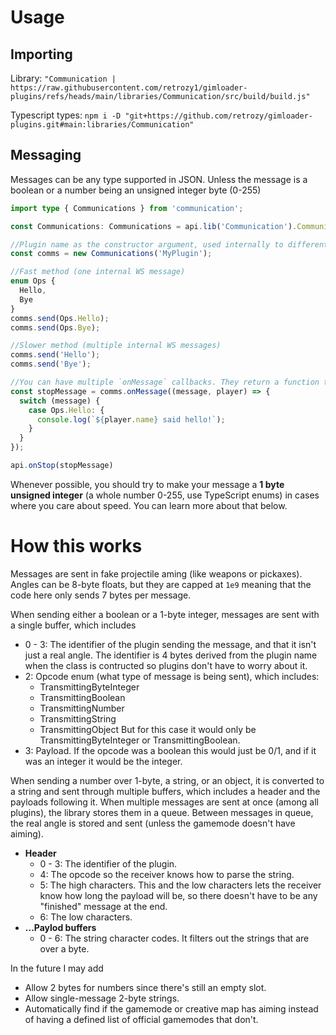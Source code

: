 # Usage

## Importing

Library: `"Communication | https://raw.githubusercontent.com/retrozy1/gimloader-plugins/refs/heads/main/libraries/Communication/src/build/build.js"`

Typescript types: `npm i -D "git+https://github.com/retrozy/gimloader-plugins.git#main:libraries/Communication"`

## Messaging

Messages can be any type supported in JSON. Unless the message is a boolean or a number being an unsigned integer byte (0-255)

```ts
import type { Communications } from 'communication';

const Communications: Communications = api.lib('Communication').Communications;

//Plugin name as the constructor argument, used internally to differentiate plugins
const comms = new Communications('MyPlugin');

//Fast method (one internal WS message)
enum Ops {
  Hello,
  Bye
}
comms.send(Ops.Hello);
comms.send(Ops.Bye);

//Slower method (multiple internal WS messages)
comms.send('Hello');
comms.send('Bye');

//You can have multiple `onMessage` callbacks. They return a function to remove themself.
const stopMessage = comms.onMessage((message, player) => {
  switch (message) {
    case Ops.Hello: {
      console.log(`${player.name} said hello!`);
    }
  }
});

api.onStop(stopMessage)
```

Whenever possible, you should try to make your message a **1 byte unsigned integer** (a whole number 0-255, use TypeScript enums) in cases where you care about speed. You can learn more about that below.

# How this works

Messages are sent in fake projectile aming (like weapons or pickaxes). Angles can be 8-byte floats, but they are capped at `1e9` meaning that the code here only sends 7 bytes per message.

When sending either a boolean or a 1-byte integer, messages are sent with a single buffer, which includes
- 0 - 3: The identifier of the plugin sending the message, and that it isn't just a real angle. The identifier is 4 bytes derived from the plugin name when the class is contructed so plugins don't have to worry about it.
- 2: Opcode enum (what type of message is being sent), which includes:
  - TransmittingByteInteger
  - TransmittingBoolean
  - TransmittingNumber
  - TransmittingString
  - TransmittingObject
But for this case it would only be TransmittingByteInteger or TransmittingBoolean.
- 3: Payload. If the opcode was a boolean this would just be 0/1, and if it was an integer it would be the integer.

When sending a number over 1-byte, a string, or an object, it is converted to a string and sent through multiple buffers, which includes a header and the payloads following it. When multiple messages are sent at once (among all plugins), the library stores them in a queue. Between messages in queue, the real angle is stored and sent (unless the gamemode doesn't have aiming).
- **Header**
  - 0 - 3: The identifier of the plugin.
  - 4: The opcode so the receiver knows how to parse the string.
  - 5: The high characters. This and the low characters lets the receiver know how long the payload will be, so there doesn't have to be any "finished" message at the end.
  - 6: The low characters.
- **...Paylod buffers**
  - 0 - 6: The string character codes. It filters out the strings that are over a byte.

In the future I may add
- Allow 2 bytes for numbers since there's still an empty slot.
- Allow single-message 2-byte strings.
- Automatically find if the gamemode or creative map has aiming instead of having a defined list of official gamemodes that don't.
